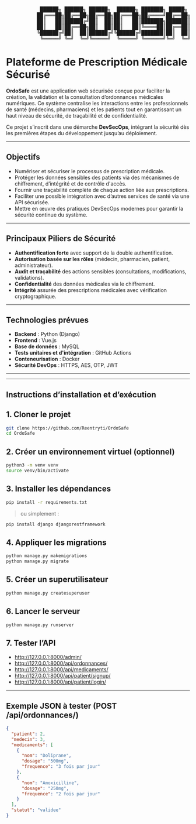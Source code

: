  <pre>           ██████╗ ██████╗ ██████╗  ██████╗ ███████╗ █████╗ ███████╗███████╗
          ██╔═══██╗██╔══██╗██╔══██╗██╔═══██╗██╔════╝██╔══██╗██╔════╝██╔════╝
          ██║   ██║██████╔╝██║  ██║██║   ██║███████╗███████║█████╗  █████╗  
          ██║   ██║██╔══██╗██║  ██║██║   ██║╚════██║██╔══██║██╔══╝  ██╔══╝ 
          ╚██████╔╝██║  ██║██████╔╝╚██████╔╝███████║██║  ██║██║     ███████╗
           ╚═════╝ ╚═╝  ╚═╝╚═════╝  ╚═════╝ ╚══════╝╚═╝  ╚═╝╚═╝     ╚══════╝  </pre>


                                                                  
                                                                  

# Plateforme de Prescription Médicale Sécurisé

**OrdoSafe** est une application web sécurisée conçue pour faciliter la création, la validation et la consultation d’ordonnances médicales numériques. Ce système centralise les interactions entre les professionnels de santé (médecins, pharmaciens) et les patients tout en garantissant un haut niveau de sécurité, de traçabilité et de confidentialité.

Ce projet s’inscrit dans une démarche **DevSecOps**, intégrant la sécurité dès les premières étapes du développement jusqu’au déploiement.

---

## Objectifs

- Numériser et sécuriser le processus de prescription médicale.
- Protéger les données sensibles des patients via des mécanismes de chiffrement, d’intégrité et de contrôle d'accès.
- Fournir une traçabilité complète de chaque action liée aux prescriptions.
- Faciliter une possible intégration avec d’autres services de santé via une API sécurisée.
- Mettre en œuvre des pratiques DevSecOps modernes pour garantir la sécurité continue du système.

---

## Principaux Piliers de Sécurité

- **Authentification forte** avec support de la double authentification.
- **Autorisation basée sur les rôles** (médecin, pharmacien, patient, administrateur).
- **Audit et traçabilité** des actions sensibles (consultations, modifications, validations).
- **Confidentialité** des données médicales via le chiffrement.
- **Intégrité** assurée des prescriptions médicales avec vérification cryptographique.

---

## Technologies prévues

- **Backend** : Python (Django)
- **Frontend** : Vue.js
- **Base de données** : MySQL
- **Tests unitaires et d'intégration** : GitHub Actions
- **Conteneurisation** : Docker
- **Sécurité DevOps** : HTTPS, AES, OTP, JWT

---

---

##  Instructions d’installation et d’exécution

## 1. Cloner le projet

```bash
git clone https://github.com/Reentryti/OrdoSafe
cd OrdoSafe
```

## 2. Créer un environnement virtuel (optionnel)

```bash
python3 -m venv venv
source venv/bin/activate
```

## 3. Installer les dépendances

```bash
pip install -r requirements.txt
```

> ou simplement :

```bash
pip install django djangorestframework
```

## 4. Appliquer les migrations

```bash
python manage.py makemigrations
python manage.py migrate
```

## 5. Créer un superutilisateur

```bash
python manage.py createsuperuser
```

## 6. Lancer le serveur

```bash
python manage.py runserver
```

## 7. Tester l’API

- http://127.0.0.1:8000/admin/
- http://127.0.0.1:8000/api/ordonnances/
- http://127.0.0.1:8000/api/medicaments/
- http://127.0.0.1:8000/api/patient/signup/
- http://127.0.0.1:8000/api/patient/login/

---

##  Exemple JSON à tester (POST /api/ordonnances/)

```json
{
  "patient": 2,
  "medecin": 3,
  "medicaments": [
    {
      "nom": "Doliprane",
      "dosage": "500mg",
      "frequence": "3 fois par jour"
    },
    {
      "nom": "Amoxicilline",
      "dosage": "250mg",
      "frequence": "2 fois par jour"
    }
  ],
  "statut": "validee"
}
```

